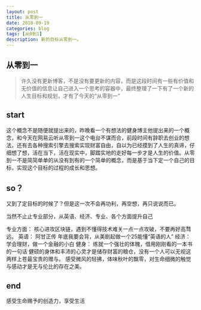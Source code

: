 ```yaml
---
layout: post
title: 从零到一
date: 2018-09-19
categories: blog
tags: [从0到1]
description: 新的目标从零到一。
---
```


## 从零到一

> 许久没有更新博客，不是没有要更新的内容，而是这段时间有一些有价值和无价值的信息让自己进入一个思考的容器中，最终整理了一下有了一个新的人生目标和规划，才有了今天的“从零到一”

## start
这个概念不是随便就提出来的，昨晚看一个有想法的健身博主他提出来的一个概念，和今天在网易云听从零到一这个电台不谋而合，前段时间有辞职去创业的想法，还有去各种搜索引擎去搜索实现财富自由，自以为已经摸到了人生的真谛，仔细想了想，活在当下，活在现实中，脚踏实地的走好每一步才是人生的价值。从零到一不是简简单单的从没有到有的一个简单的概念，而是基于当下定一个自己的目标，实现这个目标的过程的成长和思想。


## so？
又到了定目标的时候了？但是这一次不会再功利，再空想，再只说说而已。

当然不止止专业部分，从英语、经济、专业、各个方面提升自己

专业方面： 核心进攻区块链，遇到不懂得技术难关一点一点攻破，不要再好高骛远。
英语： 阿甘正传  年底我要会背，从美剧起做一个25能懂“英语的人”
经济： 学会理财，做一个金融的小白
健身： 练就一个强壮的体魄，借用刚刚看的一本书的一句话
健硕的身体和丰沛的心灵才是储存财富的粮仓，没有一个人可以无视这两样上苍最宝贵的赠与。
感受微风的轻拂，体味秋叶的飘零，对生命细微的触觉与感动才是无与伦比的存在之美。


## end

感受生命赐予的创造力，享受生活
